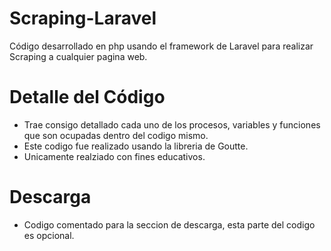 # Scraping-Laravel
Código desarrollado en php usando el framework de Laravel para realizar Scraping a cualquier pagina web.

# Detalle del Código
* Trae consigo detallado cada uno de los procesos, variables y funciones que son ocupadas dentro del codigo mismo.
* Este codigo fue realizado usando la libreria de Goutte.
* Unicamente realziado con fines educativos.

# Descarga 
* Codigo comentado para la seccion de descarga, esta parte del codigo es opcional.

